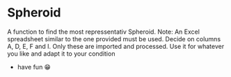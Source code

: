 # Spheroid
A function to find the most repressentativ Spheroid.
Note:
An Excel spreadsheet similar to the one provided must be used.
Decide on columns A, D, E, F and I. Only these are imported and processed.
Use it for whatever you like and adapt it to your condition 
- have fun :grin:
